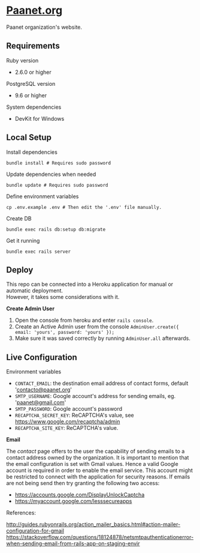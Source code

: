 # [Paanet.org](http://www.paanet.org)

Paanet organization's website.

## Requirements

Ruby version

 - 2.6.0 or higher

PostgreSQL version

 -  9.6 or higher

System dependencies

 - DevKit for Windows

## Local Setup

Install dependencies

    bundle install # Requires sudo password
    
Update dependencies when needed

    bundle update # Requires sudo password

Define environment variables

    cp .env.example .env # Then edit the '.env' file manually.

Create DB

    bundle exec rails db:setup db:migrate

Get it running

    bundle exec rails server

## Deploy

This repo can be connected into a Heroku application for manual or automatic deployment.  
However, it takes some considerations with it.

__Create Admin User__

 1. Open the console from heroku and enter `rails console`.
 2. Create an Active Admin user from the console `AdminUser.create({ email: 'yours', password: 'yours' });`
 3. Make sure it was saved correctly by running `AdminUser.all` afterwards.

## Live Configuration

Environment variables

 - `CONTACT_EMAIL`: the destination email address of contact forms, default 'contacto@paanet.org'
 - `SMTP_USERNAME`: Google account's address for sending emails, eg. 'paanet@gmail.com'
 - `SMTP_PASSWORD`: Google account's password
 - `RECAPTCHA_SECRET_KEY`: ReCAPTCHA's value, see https://www.google.com/recaptcha/admin
 - `RECAPTCHA_SITE_KEY`: ReCAPTCHA's value.

__Email__

The _contact_ page offers to the user the capability of sending emails to a contact address owned by the organization.
It is important to mention that the email configuration is set with Gmail values.
Hence a valid Google account is required in order to enable the email service.
This account might be restricted to connect with the application for security reasons.
If emails are not being send then try granting the following two access:

 - https://accounts.google.com/DisplayUnlockCaptcha
 - https://myaccount.google.com/lesssecureapps

References:

http://guides.rubyonrails.org/action_mailer_basics.html#action-mailer-configuration-for-gmail
https://stackoverflow.com/questions/18124878/netsmtpauthenticationerror-when-sending-email-from-rails-app-on-staging-envir
